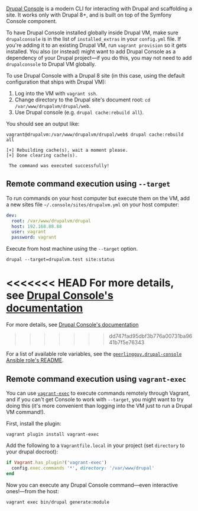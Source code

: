 [Drupal Console](https://drupalconsole.com/) is a modern CLI for interacting with Drupal and scaffolding a site. It works only with Drupal 8+, and is built on top of the Symfony Console component.

To have Drupal Console installed globally inside Drupal VM, make sure `drupalconsole` is in the list of `installed_extras` in your `config.yml` file. If you're adding it to an existing Drupal VM, run `vagrant provision` so it gets installed. You also (or instead) might want to add Drupal Console as a dependency of your Drupal project—if you do this, you may not need to add `drupalconsole` to Drupal VM globally.

To use Drupal Console with a Drupal 8 site (in this case, using the default configuration that ships with Drupal VM):

  1. Log into the VM with `vagrant ssh`.
  2. Change directory to the Drupal site's document root: `cd /var/www/drupalvm/drupal/web`.
  3. Use Drupal console (e.g. `drupal cache:rebuild all`).

You should see an output like:

```
vagrant@drupalvm:/var/www/drupalvm/drupal/web$ drupal cache:rebuild all

[+] Rebuilding cache(s), wait a moment please.
[+] Done clearing cache(s).

 The command was executed successfully!
```

## Remote command execution using `--target`

To run commands on your host computer but execute them on the VM, add a new sites file `~/.console/sites/drupalvm.yml` on your host computer:

```yaml
dev:
  root: /var/www/drupalvm/drupal
  host: 192.168.88.88
  user: vagrant
  password: vagrant
```

Execute from host machine using the `--target` option.

    drupal --target=drupalvm.test site:status

<<<<<<< HEAD
For more details, see [Drupal Console's documentation](https://docs.drupalconsole.com/en/alias/how-to-use-drupal-console-in-a-remote-installation.html)
=======
For more details, see [Drupal Console's documentation](https://hechoendrupal.gitbooks.io/drupal-console/content/en/using/how-to-use-drupal-console-in-a-remote-installation.html)
>>>>>>> dd747fad95dbf3b776a00731ba9641b7f5e76343

For a list of available role variables, see the [`geerlingguy.drupal-console` Ansible role's README](https://github.com/geerlingguy/ansible-role-drupal-console#readme).

## Remote command execution using `vagrant-exec`

You can use [`vagrant-exec`](https://github.com/p0deje/vagrant-exec) to execute commands remotely through Vagrant, and if you can't get Console to work with `--target`, you might want to try doing this (it's more convenient than logging into the VM just to run a Drupal VM command!).

First, install the plugin:

    vagrant plugin install vagrant-exec

Add the following to a `Vagrantfile.local` in your project (set `directory` to your drupal docroot):

```ruby
if Vagrant.has_plugin?('vagrant-exec')
  config.exec.commands '*', directory: '/var/www/drupal'
end
```

Now you can execute any Drupal Console command—even interactive ones!—from the host:

    vagrant exec bin/drupal generate:module
